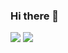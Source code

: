 ### Hi there 👋

<!--
**Isuruperera18/Isuruperera18** is a ✨ _special_ ✨ repository because its `README.md` (this file) appears on your GitHub profile.

Here are some ideas to get you started:

- 🔭 I’m currently working on ...
- 🌱 I’m currently learning ...
- 👯 I’m looking to collaborate on ...
- 🤔 I’m looking for help with ...
- 💬 Ask me about ...
- 📫 How to reach me: ...
- 😄 Pronouns: ...
- ⚡ Fun fact: ...
-->

<img src="https://github-readme-stats.vercel.app/api?username=Isuruperera18&show_icons=true&theme=graywhite&count_private=true">
<img src="https://github-readme-stats.vercel.app/api/top-langs/?username=Isuruperera18&layout=compact">
